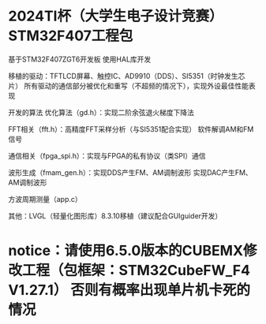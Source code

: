# 2024TI杯（大学生电子设计竞赛）STM32F407工程包
基于STM32F407ZGT6开发板 使用HAL库开发

移植的驱动：TFTLCD屏幕、触控IC、AD9910（DDS）、SI5351（时钟发生芯片）
所有驱动的通信部分被优化和重写（不超频的情况下），实现外设最佳性能表现

开发的算法
优化算法（gd.h）：实现二阶余弦退火梯度下降法

FFT相关（fft.h）：高精度FFT采样分析（与SI5351配合实现）
				软件解调AM和FM信号

通信相关（fpga_spi.h）：实现与FPGA的私有协议（类SPI）通信

波形生成（fmam_gen.h）：实现DDS产生FM、AM调制波形
						实现DAC产生FM、AM调制波形

方波周期测量（app.c）

其他：LVGL（轻量化图形库）8.3.10移植（建议配合GUIguider开发）
# notice：请使用6.5.0版本的CUBEMX修改工程（包框架：STM32CubeFW_F4 V1.27.1） 否则有概率出现单片机卡死的情况 
